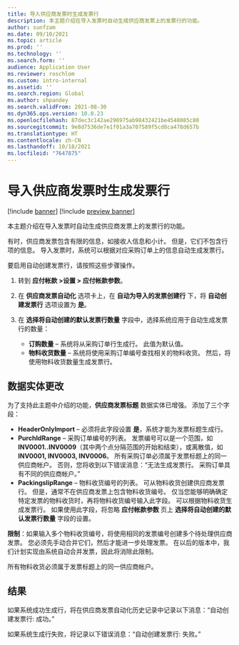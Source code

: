 ```yaml
---
title: 导入供应商发票时生成发票行
description: 本主题介绍在导入发票时自动生成供应商发票上的发票行的功能。
author: sunfzam
ms.date: 09/10/2021
ms.topic: article
ms.prod: ''
ms.technology: ''
ms.search.form: ''
audience: Application User
ms.reviewer: roschlom
ms.custom: intro-internal
ms.assetid: ''
ms.search.region: Global
ms.author: shpandey
ms.search.validFrom: 2021-08-30
ms.dyn365.ops.version: 10.0.23
ms.openlocfilehash: 87dec3c142ae296975ab98432421be4548085c80
ms.sourcegitcommit: 9e8d7536de7e1f01a3a707589f5cd8ca478d657b
ms.translationtype: HT
ms.contentlocale: zh-CN
ms.lasthandoff: 10/18/2021
ms.locfileid: "7647875"
---
```

# <a name="generate-invoice-lines-when-you-import-vendor-invoices"></a>导入供应商发票时生成发票行

[!include [banner](../includes/banner.md)]
[!include [preview banner](../includes/preview-banner.md)]

本主题介绍在导入发票时自动生成供应商发票上的发票行的功能。

有时，供应商发票包含有限的信息，如接收人信息和小计。 但是，它们不包含行项的信息。 导入发票时，系统可以根据对应采购订单上的信息自动生成发票行。

要启用自动创建发票行，请按照这些步骤操作。

1.  转到 **应付帐款 \>设置 \> 应付帐款参数**。
2.  在 **供应商发票自动化** 选项卡上，在 **自动为导入的发票创建行** 下，将 **自动创建发票行** 选项设置为 **是**。 
4.  在 **选择将自动创建的默认发票行数量** 字段中，选择系统应用于自动生成发票行的数量：

    - **订购数量** – 系统将从采购订单行生成行。 此值为默认值。
    - **物料收货数量** – 系统将使用采购订单编号查找相关的物料收货。 然后，将使用物料收货数量生成发票行。

## <a name="data-entity-changes"></a>数据实体更改

为了支持此主题中介绍的功能，**供应商发票标题** 数据实体已增强。 添加了三个字段：

- **HeaderOnlyImport** – 必须将此字段设置 **是**，系统才能为发票标题生成行。
- **PurchIdRange** – 采购订单编号的列表。 发票编号可以是一个范围，如 **INV0001..INV0009**（其中两个点分隔范围的开始和结束），或离散值，如 **INV0001, INV0003, INV0006**。 所有采购订单必须属于发票标题上的同一供应商帐户。 否则，您将收到以下错误消息：“无法生成发票行。 采购订单具有不同的供应商帐户。”
- **PackingslipRange** – 物料收货编号的列表。 可从物料收货创建供应商发票行。 但是，通常不在供应商发票上包含物料收货编号。 仅当您能够明确确定特定发票的物料收货时，再将物料收货编号输入此字段。 可以根据物料收货生成发票行。 如果使用此字段，将忽略 **应付帐款参数** 页上 **选择将自动创建的默认发票行数量** 字段的设置。 

**限制**：如果输入多个物料收货编号，将使用相同的发票编号创建多个待处理供应商发票。 您必须先手动合并它们，然后才能进一步处理发票。 在以后的版本中，我们计划实现由系统自动合并发票，因此将消除此限制。

所有物料收货必须属于发票标题上的同一供应商帐户。

## <a name="result"></a>结果

如果系统成功生成行，将在供应商发票自动化历史记录中记录以下消息：“自动创建发票行: 成功。”

如果系统生成行失败，将记录以下错误消息：“自动创建发票行: 失败。”
